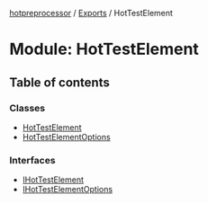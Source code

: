 [hotpreprocessor](../README.md) / [Exports](../modules.md) / HotTestElement

# Module: HotTestElement

## Table of contents

### Classes

- [HotTestElement](../classes/hottestelement.hottestelement-1.md)
- [HotTestElementOptions](../classes/hottestelement.hottestelementoptions.md)

### Interfaces

- [IHotTestElement](../interfaces/hottestelement.ihottestelement.md)
- [IHotTestElementOptions](../interfaces/hottestelement.ihottestelementoptions.md)
